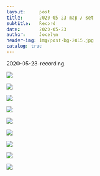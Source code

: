```yaml
---
layout:     post
title:      2020-05-23-map / set
subtitle:   Record
date:       2020-05-23
author:     Jocelyn
header-img: img/post-bg-2015.jpg
catalog: true
---
```


2020-05-23-recording.

![](https://tva1.sinaimg.cn/large/007S8ZIlly1gfjk17pcj8j30u012twpn.jpg)

![](https://tva1.sinaimg.cn/large/007S8ZIlly1gfjk17g4vkj30u012tk87.jpg)

![](https://tva1.sinaimg.cn/large/007S8ZIlly1gfjk177y3ij30u012t4di.jpg)

![](https://tva1.sinaimg.cn/large/007S8ZIlly1gfjk171ve8j30u012ttmn.jpg)

![](https://tva1.sinaimg.cn/large/007S8ZIlly1gfjk16ost2j30u012t18d.jpg)

![](https://tva1.sinaimg.cn/large/007S8ZIlly1gfjk16czycj30u012t18i.jpg)

![](https://tva1.sinaimg.cn/large/007S8ZIlly1gfjk15ofufj30u012tqi5.jpg)

![](https://tva1.sinaimg.cn/large/007S8ZIlly1gfjk159q5nj30u012t7gs.jpg)

![](https://tva1.sinaimg.cn/large/007S8ZIlly1gfjk150ao2j30u012tnb6.jpg)












